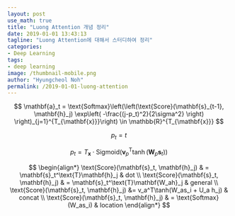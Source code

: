 ```yaml
---
layout: post
use_math: true
title: "Luong Attention 개념 정리"
date: 2019-01-01 13:43:13
tagline: "Luong Attention에 대해서 스터디하여 정리"
categories:
- Deep Learning
tags:
- deep learning
image: /thumbnail-mobile.png
author: "Hyungcheol Noh"
permalink: /2019-01-01-luong-attention
---
```


$$
\mathbf{a}_t = \text{Softmax}\left(\left(\text{Score}(\mathbf{s}_{t-1}, \mathbf{h}_j) \exp\left( -\frac{(j-p_t)^2}{2\sigma^2} \right) \right)_{j=1}^{T_{\mathbf{x}}}\right) \in \mathbb{R}^{T_{\mathbf{x}}}
$$

$$
p_t = t
$$

$$
p_t = T_{\mathbf{x}} \cdot \text{Sigmoid}(\mathbf{v}_p^\text{T} \tanh(\mathbf{W}_p \mathbf{s}_t))
$$

$$
\begin{align*}
\text{Score}(\mathbf{s}_t, \mathbf{h}_j)
& = \mathbf{s}_t^\text{T}\mathbf{h}_j
& dot \\
\text{Score}(\mathbf{s}_t, \mathbf{h}_j)
& = \mathbf{s}_t^\text{T}\mathbf{W_ah}_j
& general \\
\text{Score}(\mathbf{s}_t, \mathbf{h}_j)
&= v_a^T\tanh(W_as_i + U_a h_j)
& concat \\
\text{Score}(\mathbf{s}_t, \mathbf{h}_j)
& = \text{Softmax}(W_as_i)
& location
\end{align*}
$$
